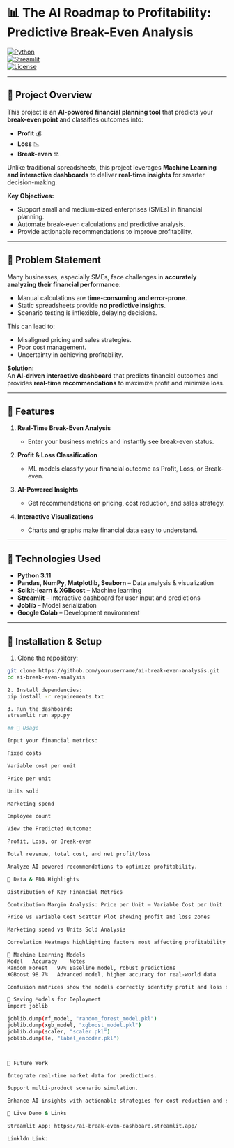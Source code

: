 # 📊 The AI Roadmap to Profitability: Predictive Break-Even Analysis

[![Python](https://img.shields.io/badge/Python-3.11-blue)](https://www.python.org/)  
[![Streamlit](https://img.shields.io/badge/Streamlit-App-green)](https://streamlit.io/)  
[![License](https://img.shields.io/badge/License-Non--Commercial-red)](LICENSE)

---

## 🔹 Project Overview

This project is an **AI-powered financial planning tool** that predicts your **break-even point** and classifies outcomes into:

- **Profit** 💰  
- **Loss** 📉  
- **Break-even** ⚖️  

Unlike traditional spreadsheets, this project leverages **Machine Learning and interactive dashboards** to deliver **real-time insights** for smarter decision-making.

**Key Objectives:**
- Support small and medium-sized enterprises (SMEs) in financial planning.  
- Automate break-even calculations and predictive analysis.  
- Provide actionable recommendations to improve profitability.  

---

## 🔹 Problem Statement

Many businesses, especially SMEs, face challenges in **accurately analyzing their financial performance**:  

- Manual calculations are **time-consuming and error-prone**.  
- Static spreadsheets provide **no predictive insights**.  
- Scenario testing is inflexible, delaying decisions.  

This can lead to:  
- Misaligned pricing and sales strategies.  
- Poor cost management.  
- Uncertainty in achieving profitability.  

**Solution:**  
An **AI-driven interactive dashboard** that predicts financial outcomes and provides **real-time recommendations** to maximize profit and minimize loss.

---

## 🔹 Features

1. **Real-Time Break-Even Analysis**  
   - Enter your business metrics and instantly see break-even status.  

2. **Profit & Loss Classification**  
   - ML models classify your financial outcome as Profit, Loss, or Break-even.  

3. **AI-Powered Insights**  
   - Get recommendations on pricing, cost reduction, and sales strategy.  

4. **Interactive Visualizations**  
   - Charts and graphs make financial data easy to understand.  

---

## 🔹 Technologies Used

- **Python 3.11**  
- **Pandas, NumPy, Matplotlib, Seaborn** – Data analysis & visualization  
- **Scikit-learn & XGBoost** – Machine learning  
- **Streamlit** – Interactive dashboard for user input and predictions  
- **Joblib** – Model serialization  
- **Google Colab** – Development environment  

---

## 🔹 Installation & Setup

1. Clone the repository:  
```bash
git clone https://github.com/yourusername/ai-break-even-analysis.git
cd ai-break-even-analysis

2. Install dependencies:
pip install -r requirements.txt

3. Run the dashboard:
streamlit run app.py

## 🔹 Usage

Input your financial metrics:

Fixed costs

Variable cost per unit

Price per unit

Units sold

Marketing spend

Employee count

View the Predicted Outcome:

Profit, Loss, or Break-even

Total revenue, total cost, and net profit/loss

Analyze AI-powered recommendations to optimize profitability.

🔹 Data & EDA Highlights

Distribution of Key Financial Metrics

Contribution Margin Analysis: Price per Unit – Variable Cost per Unit

Price vs Variable Cost Scatter Plot showing profit and loss zones

Marketing spend vs Units Sold Analysis

Correlation Heatmaps highlighting factors most affecting profitability

🔹 Machine Learning Models
Model	Accuracy	Notes
Random Forest	97%	Baseline model, robust predictions
XGBoost	98.7%	Advanced model, higher accuracy for real-world data

Confusion matrices show the models correctly identify profit and loss scenarios with high reliability.

🔹 Saving Models for Deployment
import joblib

joblib.dump(rf_model, "random_forest_model.pkl")
joblib.dump(xgb_model, "xgboost_model.pkl")
joblib.dump(scaler, "scaler.pkl")
joblib.dump(le, "label_encoder.pkl")



🔹 Future Work

Integrate real-time market data for predictions.

Support multi-product scenario simulation.

Enhance AI insights with actionable strategies for cost reduction and sales optimization.

🔹 Live Demo & Links

Streamlit App: https://ai-break-even-dashboard.streamlit.app/

Linkldn Link: 
